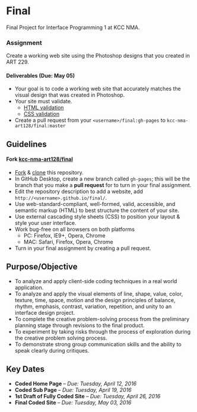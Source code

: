# Final
Final Project for Interface Programming 1 at KCC NMA.

### Assignment
Create a working web site using the Photoshop designs that you created in ART 229.

#### Deliverables (Due: May 05)
- Your goal is to code a working web site that accurately matches the visual design
that was created in Photoshop.
- Your site must validate.
  + [HTML validation](https://validator.w3.org/)
  + [CSS validation](https://jigsaw.w3.org/css-validator/)
- Create a pull request from your `<username>/final:gh-pages` to `kcc-nma-art128/final:master`


## Guidelines

#### Fork [kcc-nma-art128/final](https://github.com/kcc-nma-art128/final)

- [Fork](https://help.github.com/articles/fork-a-repo/) & [clone](https://help.github.com/desktop/guides/contributing/cloning-a-repository-from-github-desktop/) this repository.
- In GitHub Desktop, create a new branch called `gh-pages`; this will be the branch that you make a **pull request** for to turn in your final assignment.
- Edit the repository description to add a website, add `http://<username>.github.io/final/`.
- Use web-standard-compliant, well-formed, valid, accessible, and semantic markup (HTML) to best structure the content of your site.
- Use external cascading style sheets (CSS) to position your layout & style your user interface.
- Work bug-free on all browsers on both platforms
  + PC: Firefox, IE9+, Opera, Chrome
  + MAC: Safari, Firefox, Opera, Chrome
- Turn in your final assignment by creating a pull request.


## Purpose/Objective
- To analyze and apply client-side coding techniques in a real world application.
- To analyze and apply the visual elements of line, shape, value, color, texture, time, space, motion and the design principles of balance, rhythm, emphasis, contrast, variation, repetition, and unity to an interface design project.
- To complete the creative problem-solving process from the preliminary planning stage through revisions to the final product.
- To experiment by taking risks through the process of exploration during the creative problem solving process.
- To demonstrate strong group communication skills and the ability to speak clearly during critiques.


## Key Dates
- **Coded Home Page** – *Due: Tuesday, April 12, 2016*
- **Coded Sub Page** – *Due: Tuesday, April 19, 2016*
- **1st Draft of Fully Coded Site** – *Due: Tuesday, April 26, 2016*
- **Final Coded Site** – *Due: Tuesday, May 03, 2016*
